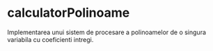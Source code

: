 # calculatorPolinoame
 Implementarea unui sistem de procesare a polinoamelor de o singura variabila cu coeficienti intregi.

